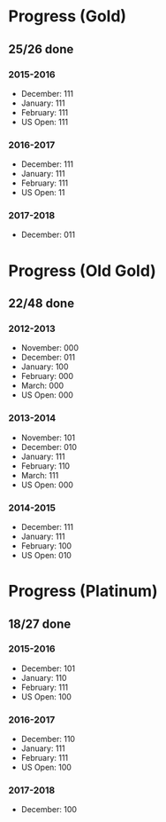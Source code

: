 # Progress (Gold)
## 25/26 done
### 2015-2016
* December: 111
* January: 111
* February: 111
* US Open: 111

### 2016-2017
* December: 111
* January: 111
* February: 111
* US Open: 11

### 2017-2018
* December: 011

# Progress (Old Gold)
## 22/48 done
### 2012-2013
* November: 000
* December: 011
* January: 100
* February: 000
* March: 000
* US Open: 000

### 2013-2014
* November: 101
* December: 010
* January: 111
* February: 110
* March: 111
* US Open: 000

### 2014-2015
* December: 111
* January: 111
* February: 100
* US Open: 010

# Progress (Platinum)
## 18/27 done
### 2015-2016
* December: 101
* January: 110
* February: 111
* US Open: 100

### 2016-2017
* December: 110
* January: 111
* February: 111
* US Open: 100

### 2017-2018
* December: 100
